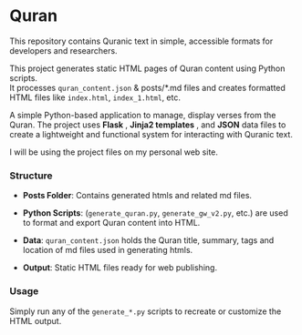 # Quran

This repository contains Quranic text in simple, accessible formats for developers and researchers.

This project generates static HTML pages  of Quran content using Python scripts.  
It processes `quran_content.json` & posts/*.md files and creates formatted HTML files like `index.html`, `index_1.html`, etc.

A simple Python-based application to manage, display verses from the Quran. The project uses **Flask** , **Jinja2 templates** , and **JSON** data files to create a lightweight and functional system for interacting with Quranic text.

I will be using the project files on my personal web site.

### Structure

- **Posts Folder**: Contains generated htmls and related md files.
    
- **Python Scripts**: (`generate_quran.py`, `generate_gw_v2.py`, etc.) are used to format and export Quran content into HTML.
    
- **Data**: `quran_content.json` holds the Quran title, summary, tags and location of md files used in generating htmls.
    
- **Output**: Static HTML files ready for web publishing.
    

### Usage

Simply run any of the `generate_*.py` scripts to recreate or customize the HTML output.